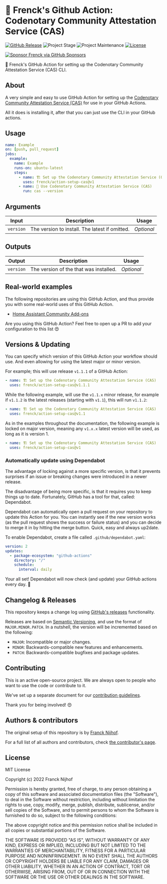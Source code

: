 # 🚀 Frenck's Github Action: Codenotary Community Attestation Service (CAS)

[![GitHub Release][releases-shield]][releases]
![Project Stage][project-stage-shield]
![Project Maintenance][maintenance-shield]
[![License][license-shield]](LICENSE.md)

[![Sponsor Frenck via GitHub Sponsors][github-sponsors-shield]][github-sponsors]

🚀 Frenck's GitHub Action for setting up the Codenotary Community Attestation
Service (CAS) CLI.

## About

A very simple and easy to use GitHub Action for setting up the
[Codenotary Community Attestation Service (CAS)][cas] for use in your
GitHub Actions.

All it does is installing it, after that you can just use the CLI
in your GitHub actions.

## Usage

```yaml
name: Example
on: [push, pull_request]
jobs:
  example:
    name: Example
    runs-on: ubuntu-latest
    steps:
      - name: 🏗 Set up the Codenotary Community Attestation Service (CAS)
        uses: frenck/action-setup-cas@v1
      - name: 🚀 Use Codenotary Community Attestation Service (CAS)
        run: cas --version
```

## Arguments

|   Input   |                  Description                   |   Usage    |
| :-------: | :--------------------------------------------: | :--------: |
| `version` | The version to install. The latest if omitted. | _Optional_ |

## Outputs

|  Output   |              Description               |   Usage    |
| :-------: | :------------------------------------: | :--------: |
| `version` | The version of the that was installed. | _Optional_ |

## Real-world examples

The following repositories are using this GitHub Action, and thus provide
you with some real-world uses of this GitHub Action.

- [Home Assistant Community Add-ons](https://github.com/hassio-addons/repository)

Are you using this GitHub Action? Feel free to open up a PR to add your
configuration to this list 😍

## Versions & Updating

You can specify which version of this GitHub Action your workflow should use.
And even allowing for using the latest major or minor version.

For example; this will use release `v1.1.1` of a GitHub Action:

```yaml
- name: 🏗 Set up the Codenotary Community Attestation Service (CAS)
  uses: frenck/action-setup-cas@v1.1.1
```

While the following example, will use the `v1.1.x` minor release, for example
if `v1.1.2` is the latest releases (starting with `v1.1`), this will run
`v1.1.2`:

```yaml
- name: 🏗 Set up the Codenotary Community Attestation Service (CAS)
  uses: frenck/action-setup-cas@v1.1
```

As in the examples throughout the documentation, the following example is
locked on major version, meaning any `v1.x.x` latest version will be used,
as long as it is version 1.

```yaml
- name: 🏗 Set up the Codenotary Community Attestation Service (CAS)
  uses: frenck/action-setup-cas@v1
```

### Automatically update using Dependabot

The advantage of locking against a more specific version, is that it prevents
surprises if an issue or breaking changes were introduced in a newer release.

The disadvantage of being more specific, is that it requires you to keep things
up to date. Fortunately, GitHub has a tool for that, called: Dependabot.

Dependabot can automatically open a pull request on your repository to update
this Action for you. You can instantly see if the new version works (as the
pull request shows the success or failure status) and you can decide to
merge it in by hitting the merge button. Quick, easy and always up2date.

To enable Dependabot, create a file called `.github/dependabot.yaml`:

```yaml
version: 2
updates:
  - package-ecosystem: "github-actions"
    directory: "/"
    schedule:
      interval: daily
```

Your all set! Dependabot will now check (and update) your GitHub actions
every day. 🤩

## Changelog & Releases

This repository keeps a change log using [GitHub's releases][releases]
functionality.

Releases are based on [Semantic Versioning][semver], and use the format
of `MAJOR.MINOR.PATCH`. In a nutshell, the version will be incremented
based on the following:

- `MAJOR`: Incompatible or major changes.
- `MINOR`: Backwards-compatible new features and enhancements.
- `PATCH`: Backwards-compatible bugfixes and package updates.

## Contributing

This is an active open-source project. We are always open to people who want to
use the code or contribute to it.

We've set up a separate document for our
[contribution guidelines](CONTRIBUTING.md).

Thank you for being involved! :heart_eyes:

## Authors & contributors

The original setup of this repository is by [Franck Nijhof][frenck].

For a full list of all authors and contributors,
check [the contributor's page][contributors].

## License

MIT License

Copyright (c) 2022 Franck Nijhof

Permission is hereby granted, free of charge, to any person obtaining a copy
of this software and associated documentation files (the "Software"), to deal
in the Software without restriction, including without limitation the rights
to use, copy, modify, merge, publish, distribute, sublicense, and/or sell
copies of the Software, and to permit persons to whom the Software is
furnished to do so, subject to the following conditions:

The above copyright notice and this permission notice shall be included in all
copies or substantial portions of the Software.

THE SOFTWARE IS PROVIDED "AS IS", WITHOUT WARRANTY OF ANY KIND, EXPRESS OR
IMPLIED, INCLUDING BUT NOT LIMITED TO THE WARRANTIES OF MERCHANTABILITY,
FITNESS FOR A PARTICULAR PURPOSE AND NONINFRINGEMENT. IN NO EVENT SHALL THE
AUTHORS OR COPYRIGHT HOLDERS BE LIABLE FOR ANY CLAIM, DAMAGES OR OTHER
LIABILITY, WHETHER IN AN ACTION OF CONTRACT, TORT OR OTHERWISE, ARISING FROM,
OUT OF OR IN CONNECTION WITH THE SOFTWARE OR THE USE OR OTHER DEALINGS IN THE
SOFTWARE.

[contributors]: https://github.com/frenck/action-setup-cas/graphs/contributors
[frenck]: https://github.com/frenck
[github-sponsors-shield]: https://frenck.dev/wp-content/uploads/2019/12/github_sponsor.png
[github-sponsors]: https://github.com/sponsors/frenck
[license-shield]: https://img.shields.io/github/license/frenck/action-setup-cas.svg
[maintenance-shield]: https://img.shields.io/maintenance/yes/2022.svg
[project-stage-shield]: https://img.shields.io/badge/project%20stage-production%20ready-brightgreen.svg
[releases-shield]: https://img.shields.io/github/release/frenck/action-setup-cas.svg
[releases]: https://github.com/frenck/action-setup-cas/releases
[semver]: http://semver.org/spec/v2.0.0.html
[cas]: https://github.com/codenotary/cas

